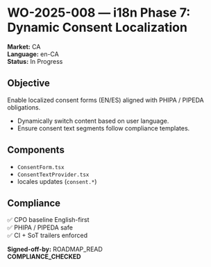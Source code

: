 # WO-2025-008 — i18n Phase 7: Dynamic Consent Localization
**Market:** CA  
**Language:** en-CA  
**Status:** In Progress  

## Objective  
Enable localized consent forms (EN/ES) aligned with PHIPA / PIPEDA obligations.  
- Dynamically switch content based on user language.  
- Ensure consent text segments follow compliance templates.

## Components  
- `ConsentForm.tsx`  
- `ConsentTextProvider.tsx`  
- locales updates (`consent.*`)

## Compliance  
✅ CPO baseline English-first  
✅ PHIPA / PIPEDA safe  
✅ CI + SoT trailers enforced  

**Signed-off-by:** ROADMAP_READ  
**COMPLIANCE_CHECKED**
